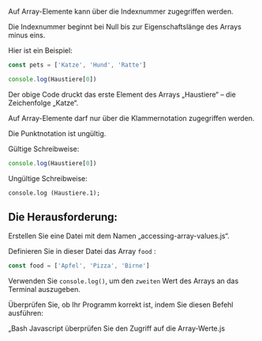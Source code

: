 Auf Array-Elemente kann über die Indexnummer zugegriffen werden.

Die Indexnummer beginnt bei Null bis zur Eigenschaftslänge des Arrays minus eins.

Hier ist ein Beispiel:


```js
const pets = ['Katze', 'Hund', 'Ratte']

console.log(Haustiere[0])
```

Der obige Code druckt das erste Element des Arrays „Haustiere“ – die Zeichenfolge „Katze“.

Auf Array-Elemente darf nur über die Klammernotation zugegriffen werden.

Die Punktnotation ist ungültig.

Gültige Schreibweise:

```js
console.log(Haustiere[0])
```

Ungültige Schreibweise:
```
console.log (Haustiere.1);
```

## Die Herausforderung:

Erstellen Sie eine Datei mit dem Namen „accessing-array-values.js“.

Definieren Sie in dieser Datei das Array `food` :
```js
const food = ['Apfel', 'Pizza', 'Birne']
```


Verwenden Sie `console.log()`, um den `zweiten` Wert des Arrays an das Terminal auszugeben.

Überprüfen Sie, ob Ihr Programm korrekt ist, indem Sie diesen Befehl ausführen:

„Bash
Javascript überprüfen Sie den Zugriff auf die Array-Werte.js
```